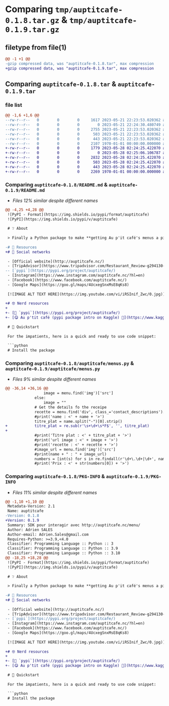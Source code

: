 # Comparing `tmp/auptitcafe-0.1.8.tar.gz` & `tmp/auptitcafe-0.1.9.tar.gz`

## filetype from file(1)

```diff
@@ -1 +1 @@
-gzip compressed data, was "auptitcafe-0.1.8.tar", max compression
+gzip compressed data, was "auptitcafe-0.1.9.tar", max compression
```

## Comparing `auptitcafe-0.1.8.tar` & `auptitcafe-0.1.9.tar`

### file list

```diff
@@ -1,6 +1,6 @@
--rw-r--r--   0        0        0     1617 2023-05-21 22:23:53.020362 auptitcafe-0.1.8/README.md
--rw-r--r--   0        0        0        0 2023-05-21 22:24:30.480749 auptitcafe-0.1.8/auptitcafe/__init__.py
--rw-r--r--   0        0        0     2755 2023-05-21 22:23:53.020362 auptitcafe-0.1.8/auptitcafe/menus.py
--rw-r--r--   0        0        0      503 2023-05-21 22:23:53.020362 auptitcafe-0.1.8/auptitcafe/plat.py
--rw-r--r--   0        0        0      443 2023-05-21 22:23:53.020362 auptitcafe-0.1.8/pyproject.toml
--rw-r--r--   0        0        0     2107 1970-01-01 00:00:00.000000 auptitcafe-0.1.8/PKG-INFO
+-rw-r--r--   0        0        0     1779 2023-05-28 02:24:25.422070 auptitcafe-0.1.9/README.md
+-rw-r--r--   0        0        0        0 2023-05-28 02:25:06.106787 auptitcafe-0.1.9/auptitcafe/__init__.py
+-rw-r--r--   0        0        0     2832 2023-05-28 02:24:25.422070 auptitcafe-0.1.9/auptitcafe/menus.py
+-rw-r--r--   0        0        0      503 2023-05-28 02:24:25.422070 auptitcafe-0.1.9/auptitcafe/plat.py
+-rw-r--r--   0        0        0      443 2023-05-28 02:24:25.422070 auptitcafe-0.1.9/pyproject.toml
+-rw-r--r--   0        0        0     2269 1970-01-01 00:00:00.000000 auptitcafe-0.1.9/PKG-INFO
```

### Comparing `auptitcafe-0.1.8/README.md` & `auptitcafe-0.1.9/README.md`

 * *Files 12% similar despite different names*

```diff
@@ -4,25 +4,28 @@
 ![PyPI - Format](https://img.shields.io/pypi/format/auptitcafe)
 ![PyPI](https://img.shields.io/pypi/v/auptitcafe)
 
 # ❔ About
 
 > Finally a Python package to make **getting Au p'it café's menus a piece of (cheese) cake.😅**
 
-# 🔖 Resources
+# 🔖 Social networks
 
 - [Official website](http://auptitcafe.nc/)
 - [TripAdvisor](https://www.tripadvisor.com/Restaurant_Review-g294130-d1952994-Reviews-Au_P_tit_Cafe-Noumea_Grand_Terre.html)
-- [`pypi`](https://pypi.org/project/auptitcafe/)
 - [Instagram](https://www.instagram.com/auptitcafe.nc/?hl=en) 
 - [Facebook](https://www.facebook.com/auptitcafe.nc/)
 - [Google Maps](https://goo.gl/maps/4UcxegSnxMsE8qKs8)
 
 [![IMAGE ALT TEXT HERE](https://img.youtube.com/vi/iRSInif_Zwc/0.jpg)](https://www.youtube.com/watch?v=iRSInif_Zwc)
 
+# 🤓 Nerd resources
+
+- [🐍 `pypi`](https://pypi.org/project/auptitcafe/)
+- [😋 Au p'tit café (pypi package intro on Kaggle) 🚀](https://www.kaggle.com/adriensales/au-p-tit-caf-pypi-package-intro)
 
 # 🚀 Quickstart
 
 For the impatients, here is a quick and ready to use code snippet:
 
 ```python
 # Install the package
```

### Comparing `auptitcafe-0.1.8/auptitcafe/menus.py` & `auptitcafe-0.1.9/auptitcafe/menus.py`

 * *Files 9% similar despite different names*

```diff
@@ -36,14 +36,16 @@
                 image = menu.find('img')['src']
             else:
                 image = ""
             # Get the details fo the receipe
             recette = menu.find('div', class_='contact_descriptions').text.strip()
             #print('name : <' + name + '>')
             titre_plat = name.split("-")[0].strip()
+            titre_plat = re.sub(r'\s+\d+\s*F$', '', titre_plat)
+            
             #print('Titre plat : <' + titre_plat + '>')
             #print('url image : <' + image + '>')
             #print('recette : <' + recette + '>')
             #image_url = menu.find('img')['src']
             #print(name + " : " + image_url)
             numbers = [int(s) for s in re.findall(r'\d+\.\d+|\d+', name)]
             #print('Prix : <' + str(numbers[0]) + '>')
```

### Comparing `auptitcafe-0.1.8/PKG-INFO` & `auptitcafe-0.1.9/PKG-INFO`

 * *Files 11% similar despite different names*

```diff
@@ -1,10 +1,10 @@
 Metadata-Version: 2.1
 Name: auptitcafe
-Version: 0.1.8
+Version: 0.1.9
 Summary: SDK pour interagir avec http://auptitcafe.nc/menu/
 Author: Adrien SALES
 Author-email: Adrien.Sales@gmail.com
 Requires-Python: >=3.9,<4.0
 Classifier: Programming Language :: Python :: 3
 Classifier: Programming Language :: Python :: 3.9
 Classifier: Programming Language :: Python :: 3.10
@@ -18,25 +18,28 @@
 ![PyPI - Format](https://img.shields.io/pypi/format/auptitcafe)
 ![PyPI](https://img.shields.io/pypi/v/auptitcafe)
 
 # ❔ About
 
 > Finally a Python package to make **getting Au p'it café's menus a piece of (cheese) cake.😅**
 
-# 🔖 Resources
+# 🔖 Social networks
 
 - [Official website](http://auptitcafe.nc/)
 - [TripAdvisor](https://www.tripadvisor.com/Restaurant_Review-g294130-d1952994-Reviews-Au_P_tit_Cafe-Noumea_Grand_Terre.html)
-- [`pypi`](https://pypi.org/project/auptitcafe/)
 - [Instagram](https://www.instagram.com/auptitcafe.nc/?hl=en) 
 - [Facebook](https://www.facebook.com/auptitcafe.nc/)
 - [Google Maps](https://goo.gl/maps/4UcxegSnxMsE8qKs8)
 
 [![IMAGE ALT TEXT HERE](https://img.youtube.com/vi/iRSInif_Zwc/0.jpg)](https://www.youtube.com/watch?v=iRSInif_Zwc)
 
+# 🤓 Nerd resources
+
+- [🐍 `pypi`](https://pypi.org/project/auptitcafe/)
+- [😋 Au p'tit café (pypi package intro on Kaggle) 🚀](https://www.kaggle.com/adriensales/au-p-tit-caf-pypi-package-intro)
 
 # 🚀 Quickstart
 
 For the impatients, here is a quick and ready to use code snippet:
 
 ```python
 # Install the package
```

